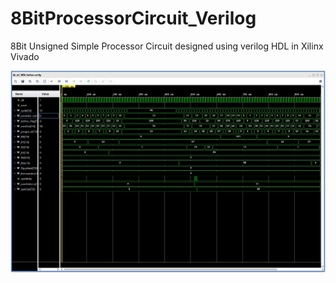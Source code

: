 # 8BitProcessorCircuit_Verilog
8Bit Unsigned Simple Processor Circuit designed using verilog HDL in Xilinx Vivado

![alt text](https://github.com/splAcharya/8BitProcessorCircuit_Verilog/blob/master/Simulation_Wavefrom_uC_8Bit_2019_10_11_151001.jpg)
